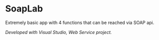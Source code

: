 # SoapLab
<p>Extremely basic app with 4 functions that can be reached via SOAP api.</p>
<em>Developed with Visual Studio, Web Service project.</em>
